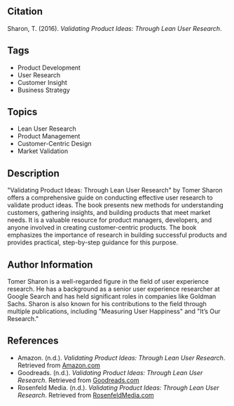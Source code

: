 ## Citation

Sharon, T. (2016). _Validating Product Ideas: Through Lean User Research_.
## Tags
- Product Development
- User Research
- Customer Insight
- Business Strategy

## Topics
- Lean User Research
- Product Management
- Customer-Centric Design
- Market Validation

## Description
"Validating Product Ideas: Through Lean User Research" by Tomer Sharon offers a comprehensive guide on conducting effective user research to validate product ideas. The book presents new methods for understanding customers, gathering insights, and building products that meet market needs. It is a valuable resource for product managers, developers, and anyone involved in creating customer-centric products. The book emphasizes the importance of research in building successful products and provides practical, step-by-step guidance for this purpose.

## Author Information
Tomer Sharon is a well-regarded figure in the field of user experience research. He has a background as a senior user experience researcher at Google Search and has held significant roles in companies like Goldman Sachs. Sharon is also known for his contributions to the field through multiple publications, including "Measuring User Happiness" and "It’s Our Research."

## References
- Amazon. (n.d.). *Validating Product Ideas: Through Lean User Research*. Retrieved from [Amazon.com](https://www.amazon.com/Validating-Product-Ideas-Through-Research/dp/1933820293)
- Goodreads. (n.d.). *Validating Product Ideas: Through Lean User Research*. Retrieved from [Goodreads.com](https://www.goodreads.com/book/show/27220736-validating-product-ideas)
- Rosenfeld Media. (n.d.). *Validating Product Ideas: Through Lean User Research*. Retrieved from [RosenfeldMedia.com](https://rosenfeldmedia.com/books/validating-product-ideas/)


